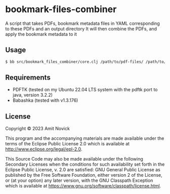 # bookmark-files-combiner

A script that takes PDFs, bookmark metadata files in YAML corresponding to these PDFs and an output directory
It will then combine the PDFs, and apply the bookmark metadata to it

## Usage

```bash
$ bb src/bookmark_files_combiner/core.clj /path/to/pdf-files/ /path/to/bookmark-files/ /path/to/output-boomark-file/
```

## Requirements

- PDFTK (tested on my Ubuntu 22.04 LTS system with the pdftk port to java, version 3.2.2)
- Babashka (tested with v1.3.176)

## License

Copyright © 2023 Amit Novick

This program and the accompanying materials are made available under the
terms of the Eclipse Public License 2.0 which is available at
http://www.eclipse.org/legal/epl-2.0.

This Source Code may also be made available under the following Secondary
Licenses when the conditions for such availability set forth in the Eclipse
Public License, v. 2.0 are satisfied: GNU General Public License as published by
the Free Software Foundation, either version 2 of the License, or (at your
option) any later version, with the GNU Classpath Exception which is available
at https://www.gnu.org/software/classpath/license.html.
